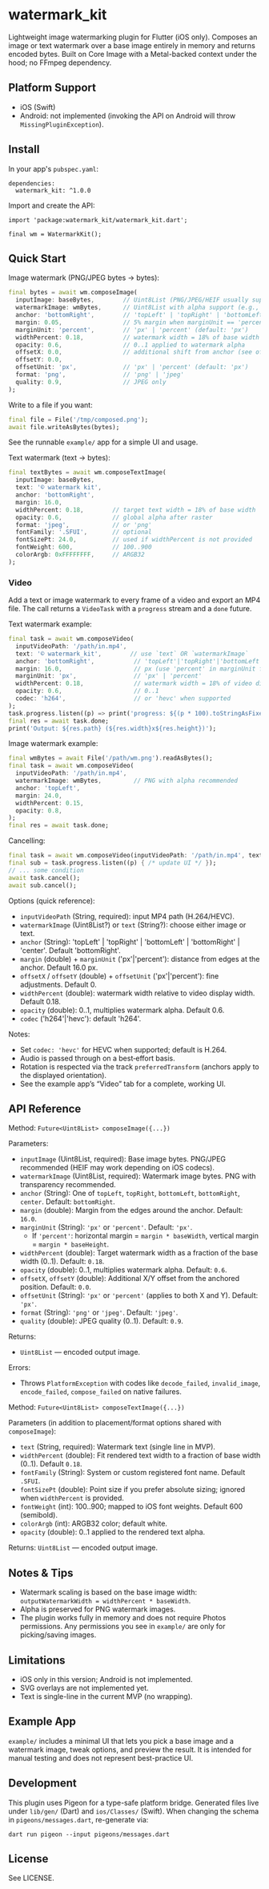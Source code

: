 # watermark_kit

Lightweight image watermarking plugin for Flutter (iOS only). Composes an image or text watermark over a base image entirely in memory and returns encoded bytes. Built on Core Image with a Metal-backed context under the hood; no FFmpeg dependency.

## Platform Support

- iOS (Swift)
- Android: not implemented (invoking the API on Android will throw `MissingPluginException`).

## Install

In your app's `pubspec.yaml`:

```
dependencies:
  watermark_kit: ^1.0.0
```

Import and create the API:

```
import 'package:watermark_kit/watermark_kit.dart';

final wm = WatermarkKit();
```

## Quick Start

Image watermark (PNG/JPEG bytes → bytes):

```dart
final bytes = await wm.composeImage(
  inputImage: baseBytes,        // Uint8List (PNG/JPEG/HEIF usually supported by iOS)
  watermarkImage: wmBytes,      // Uint8List with alpha support (e.g., PNG)
  anchor: 'bottomRight',        // 'topLeft' | 'topRight' | 'bottomLeft' | 'bottomRight' | 'center'
  margin: 0.05,                 // 5% margin when marginUnit == 'percent'
  marginUnit: 'percent',        // 'px' | 'percent' (default: 'px')
  widthPercent: 0.18,           // watermark width = 18% of base width
  opacity: 0.6,                 // 0..1 applied to watermark alpha
  offsetX: 0.0,                 // additional shift from anchor (see offsetUnit)
  offsetY: 0.0,
  offsetUnit: 'px',             // 'px' | 'percent' (default: 'px')
  format: 'png',                // 'png' | 'jpeg'
  quality: 0.9,                 // JPEG only
);
```

Write to a file if you want:

```dart
final file = File('/tmp/composed.png');
await file.writeAsBytes(bytes);
```

See the runnable `example/` app for a simple UI and usage.

Text watermark (text → bytes):

```dart
final textBytes = await wm.composeTextImage(
  inputImage: baseBytes,
  text: '© watermark kit',
  anchor: 'bottomRight',
  margin: 16.0,
  widthPercent: 0.18,        // target text width = 18% of base width
  opacity: 0.6,              // global alpha after raster
  format: 'jpeg',            // or 'png'
  fontFamily: '.SFUI',       // optional
  fontSizePt: 24.0,          // used if widthPercent is not provided
  fontWeight: 600,           // 100..900
  colorArgb: 0xFFFFFFFF,     // ARGB32
);
```

### Video

Add a text or image watermark to every frame of a video and export an MP4 file. The call returns a `VideoTask` with a `progress` stream and a `done` future.

Text watermark example:
```dart
final task = await wm.composeVideo(
  inputVideoPath: '/path/in.mp4',
  text: '© watermark_kit',        // use `text` OR `watermarkImage`
  anchor: 'bottomRight',           // 'topLeft'|'topRight'|'bottomLeft'|'bottomRight'|'center'
  margin: 16.0,                    // px (use 'percent' in marginUnit for relative)
  marginUnit: 'px',                // 'px' | 'percent'
  widthPercent: 0.18,              // watermark width = 18% of video display width
  opacity: 0.6,                    // 0..1
  codec: 'h264',                   // or 'hevc' when supported
);
task.progress.listen((p) => print('progress: ${(p * 100).toStringAsFixed(0)}%'));
final res = await task.done;
print('Output: ${res.path} (${res.width}x${res.height})');
```

Image watermark example:
```dart
final wmBytes = await File('/path/wm.png').readAsBytes();
final task = await wm.composeVideo(
  inputVideoPath: '/path/in.mp4',
  watermarkImage: wmBytes,         // PNG with alpha recommended
  anchor: 'topLeft',
  margin: 24.0,
  widthPercent: 0.15,
  opacity: 0.8,
);
final res = await task.done;
```

Cancelling:
```dart
final task = await wm.composeVideo(inputVideoPath: '/path/in.mp4', text: '© …');
final sub = task.progress.listen((p) { /* update UI */ });
// ... some condition
await task.cancel();
await sub.cancel();
```

Options (quick reference):
- `inputVideoPath` (String, required): input MP4 path (H.264/HEVC).
- `watermarkImage` (Uint8List?) or `text` (String?): choose either image or text.
- `anchor` (String): 'topLeft' | 'topRight' | 'bottomLeft' | 'bottomRight' | 'center'. Default 'bottomRight'.
- `margin` (double) + `marginUnit` ('px'|'percent'): distance from edges at the anchor. Default 16.0 px.
- `offsetX` / `offsetY` (double) + `offsetUnit` ('px'|'percent'): fine adjustments. Default 0.
- `widthPercent` (double): watermark width relative to video display width. Default 0.18.
- `opacity` (double): 0..1, multiplies watermark alpha. Default 0.6.
- `codec` ('h264'|'hevc'): default 'h264'.

Notes:
- Set `codec: 'hevc'` for HEVC when supported; default is H.264.
- Audio is passed through on a best‑effort basis.
- Rotation is respected via the track `preferredTransform` (anchors apply to the displayed orientation).
- See the example app’s “Video” tab for a complete, working UI.

## API Reference
Method: `Future<Uint8List> composeImage({...})`

Parameters:
- `inputImage` (Uint8List, required): Base image bytes. PNG/JPEG recommended (HEIF may work depending on iOS codecs).
- `watermarkImage` (Uint8List, required): Watermark image bytes. PNG with transparency recommended.
- `anchor` (String): One of `topLeft`, `topRight`, `bottomLeft`, `bottomRight`, `center`. Default: `bottomRight`.
- `margin` (double): Margin from the edges around the anchor. Default: `16.0`.
- `marginUnit` (String): `'px'` or `'percent'`. Default: `'px'`.
  - If `'percent'`: horizontal margin = `margin * baseWidth`, vertical margin = `margin * baseHeight`.
- `widthPercent` (double): Target watermark width as a fraction of the base width (0..1). Default: `0.18`.
- `opacity` (double): 0..1, multiplies watermark alpha. Default: `0.6`.
- `offsetX`, `offsetY` (double): Additional X/Y offset from the anchored position. Default: `0.0`.
- `offsetUnit` (String): `'px'` or `'percent'` (applies to both X and Y). Default: `'px'`.
- `format` (String): `'png'` or `'jpeg'`. Default: `'jpeg'`.
- `quality` (double): JPEG quality (0..1). Default: `0.9`.

Returns:
- `Uint8List` — encoded output image.

Errors:
- Throws `PlatformException` with codes like `decode_failed`, `invalid_image`, `encode_failed`, `compose_failed` on native failures.

Method: `Future<Uint8List> composeTextImage({...})`

Parameters (in addition to placement/format options shared with `composeImage`):
- `text` (String, required): Watermark text (single line in MVP).
- `widthPercent` (double): Fit rendered text width to a fraction of base width (0..1). Default `0.18`.
- `fontFamily` (String): System or custom registered font name. Default `.SFUI`.
- `fontSizePt` (double): Point size if you prefer absolute sizing; ignored when `widthPercent` is provided.
- `fontWeight` (int): 100..900; mapped to iOS font weights. Default 600 (semibold).
- `colorArgb` (int): ARGB32 color; default white.
- `opacity` (double): 0..1 applied to the rendered text alpha.

Returns: `Uint8List` — encoded output image.

## Notes & Tips

- Watermark scaling is based on the base image width: `outputWatermarkWidth = widthPercent * baseWidth`.
- Alpha is preserved for PNG watermark images.
- The plugin works fully in memory and does not require Photos permissions. Any permissions you see in `example/` are only for picking/saving images.
 

## Limitations

- iOS only in this version; Android is not implemented.
- SVG overlays are not implemented yet.
- Text is single-line in the current MVP (no wrapping).

## Example App

`example/` includes a minimal UI that lets you pick a base image and a watermark image, tweak options, and preview the result. It is intended for manual testing and does not represent best-practice UI.

## Development

This plugin uses Pigeon for a type-safe platform bridge. Generated files live under `lib/gen/` (Dart) and `ios/Classes/` (Swift). When changing the schema in `pigeons/messages.dart`, re-generate via:

```
dart run pigeon --input pigeons/messages.dart
```

## License

See LICENSE.
